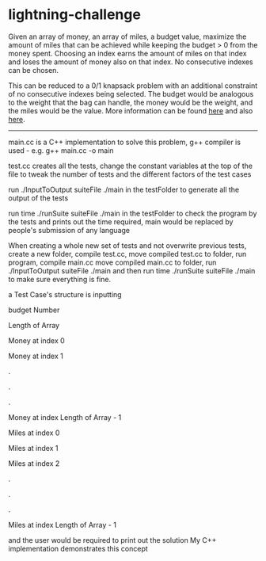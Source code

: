 # lightning-challenge

Given an array of money, an array of miles, a budget value, maximize the amount of miles that can be achieved while keeping the budget > 0 from the money spent. Choosing an index earns the amount of miles on that index and loses the amount of money also on that index. No consecutive indexes can be chosen.

This can be reduced to a 0/1 knapsack problem with an additional constraint of no consecutive indexes being selected. The budget would be analogous to the weight that the bag can handle, the money would be the weight, and the miles would be the value. More information can be found [here](http://www.geeksforgeeks.org/knapsack-problem/) and also [here](https://stackoverflow.com/questions/14255704/knapsack-variation-in-dynamic-programming). 


*******************************************************************************************

main.cc is a C++ implementation to solve this problem, g++ compiler is used  - e.g. g++ main.cc -o main

test.cc creates all the tests, change the constant variables at the top of the file to tweak the number of tests and the different factors of the test cases

run ./InputToOutput suiteFile ./main in the testFolder to generate all the output of the tests

run time ./runSuite suiteFile ./main in the testFolder to check the program by the tests and prints out the time required, main would be replaced by people's submission of any language

When creating a whole new set of tests and not overwrite previous tests, create a new folder, compile test.cc, move compiled test.cc to folder, run program, compile main.cc move compiled main.cc to folder, run ./InputToOutput suiteFile ./main and then run time ./runSuite suiteFile ./main to make sure everything is fine. 

a Test Case's structure is inputting

budget Number

Length of Array

Money at index 0

Money at index 1

.

.

.

Money at index Length of Array - 1

Miles at index 0

Miles at index 1

Miles at index 2

.

.

.

Miles at index Length of Array - 1

and the user would be required to print out the solution
My C++ implementation demonstrates this concept 
